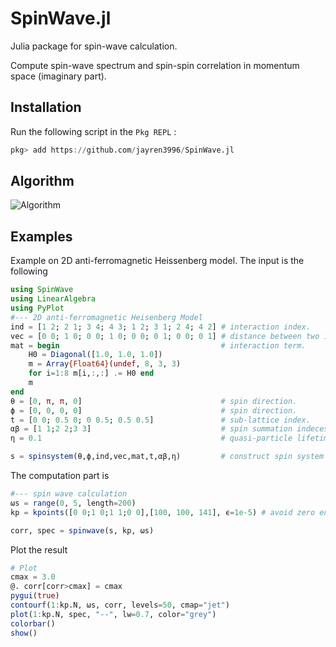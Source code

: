 # SpinWave.jl
Julia package for spin-wave calculation.

Compute spin-wave spectrum and spin-spin correlation in momentum space (imaginary part).

## Installation

Run the following script in the ```Pkg REPL``` :

```julia
pkg> add https://github.com/jayren3996/SpinWave.jl
```

## Algorithm

![Algorithm](https://raw.github.com/jayren3996/SpinWave.jl/master/Algorithm.jpg)

## Examples 

Example on 2D anti-ferromagnetic Heissenberg model. The input is the following
```julia
using SpinWave
using LinearAlgebra
using PyPlot
#--- 2D anti-ferromagnetic Heisenberg Model
ind = [1 2; 2 1; 3 4; 4 3; 1 2; 3 1; 2 4; 4 2] # interaction index.
vec = [0 0; 1 0; 0 0; 1 0; 0 0; 0 1; 0 0; 0 1] # distance between two interacting sites.
mat = begin                                    # interaction term.
    H0 = Diagonal([1.0, 1.0, 1.0])
    m = Array{Float64}(undef, 8, 3, 3)
    for i=1:8 m[i,:,:] .= H0 end
    m
end
θ = [0, π, π, 0]                               # spin direction.
ϕ = [0, 0, 0, 0]                               # spin direction.
t = [0 0; 0.5 0; 0 0.5; 0.5 0.5]               # sub-lattice index.
αβ = [1 1;2 2;3 3]                             # spin summation indeces.
η = 0.1                                        # quasi-particle lifetime.

s = spinsystem(θ,ϕ,ind,vec,mat,t,αβ,η)         # construct spin system
```
The computation part is
```julia
#--- spin wave calculation
ωs = range(0, 5, length=200)
kp = kpoints([0 0;1 0;1 1;0 0],[100, 100, 141], ϵ=1e-5) # avoid zero energy mode

corr, spec = spinwave(s, kp, ωs)
```

Plot the result

```julia
# Plot
cmax = 3.0
@. corr[corr>cmax] = cmax
pygui(true)
contourf(1:kp.N, ωs, corr, levels=50, cmap="jet")
plot(1:kp.N, spec, "--", lw=0.7, color="grey")
colorbar()
show()
```




